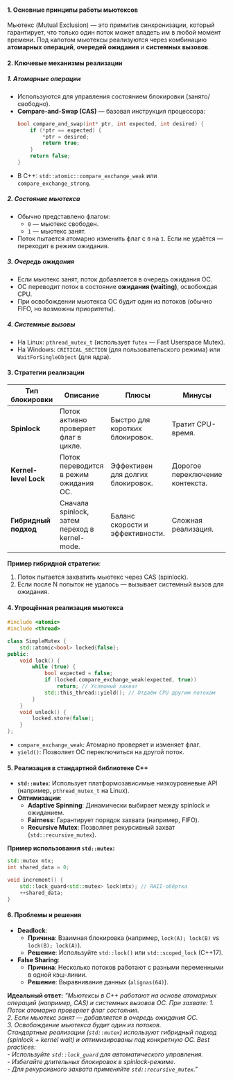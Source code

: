 #### **1. Основные принципы работы мьютексов**  
Мьютекс (Mutual Exclusion) — это примитив синхронизации, который гарантирует, что только один поток может владеть им в любой момент времени. Под капотом мьютексы реализуются через комбинацию **атомарных операций**, **очередей ожидания** и **системных вызовов**.

#### **2. Ключевые механизмы реализации**  

##### **1. Атомарные операции**  
- Используются для управления состоянием блокировки (занято/свободно).  
- **Compare-and-Swap (CAS)** — базовая инструкция процессора:  
  ```cpp
  bool compare_and_swap(int* ptr, int expected, int desired) {
      if (*ptr == expected) {
          *ptr = desired;
          return true;
      }
      return false;
  }
  ```
- В C++: `std::atomic::compare_exchange_weak` или `compare_exchange_strong`.

##### **2. Состояние мьютекса**  
- Обычно представлено флагом:  
  - `0` — мьютекс свободен.  
  - `1` — мьютекс занят.  
- Поток пытается атомарно изменить флаг с `0` на `1`. Если не удаётся — переходит в режим ожидания.

##### **3. Очередь ожидания**  
- Если мьютекс занят, поток добавляется в очередь ожидания ОС.  
- ОС переводит поток в состояние **ожидания (waiting)**, освобождая CPU.  
- При освобождении мьютекса ОС будит один из потоков (обычно FIFO, но возможны приоритеты).

##### **4. Системные вызовы**  
- На Linux: `pthread_mutex_t` (использует `futex` — Fast Userspace Mutex).  
- На Windows: `CRITICAL_SECTION` (для пользовательского режима) или `WaitForSingleObject` (для ядра).  

#### **3. Стратегии реализации**  

| **Тип блокировки**       | **Описание**                                                                 | **Плюсы**                          | **Минусы**                |
|--------------------------|-----------------------------------------------------------------------------|------------------------------------|---------------------------|
| **Spinlock**             | Поток активно проверяет флаг в цикле.                                        | Быстро для коротких блокировок.    | Тратит CPU-время.         |
| **Kernel-level Lock**    | Поток переводится в режим ожидания ОС.                                       | Эффективен для долгих блокировок. | Дорогое переключение контекста. |
| **Гибридный подход**     | Сначала spinlock, затем переход в kernel-mode.                              | Баланс скорости и эффективности.  | Сложная реализация.       |

**Пример гибридной стратегии**:  
1. Поток пытается захватить мьютекс через CAS (spinlock).  
2. Если после N попыток не удалось — вызывает системный вызов для ожидания.  

#### **4. Упрощённая реализация мьютекса**  
```cpp
#include <atomic>
#include <thread>

class SimpleMutex {
    std::atomic<bool> locked{false};
public:
    void lock() {
        while (true) {
            bool expected = false;
            if (locked.compare_exchange_weak(expected, true)) 
                return; // Успешный захват
            std::this_thread::yield(); // Отдаём CPU другим потокам
        }
    }
    void unlock() {
        locked.store(false);
    }
};
```
- `compare_exchange_weak`: Атомарно проверяет и изменяет флаг.  
- `yield()`: Позволяет ОС переключиться на другой поток.  

#### **5. Реализация в стандартной библиотеке C++**  
- **`std::mutex`**: Использует платформозависимые низкоуровневые API (например, `pthread_mutex_t` на Linux).  
- **Оптимизации**:  
  - **Adaptive Spinning**: Динамически выбирает между spinlock и ожиданием.  
  - **Fairness**: Гарантирует порядок захвата (например, FIFO).  
  - **Recursive Mutex**: Позволяет рекурсивный захват (`std::recursive_mutex`).  

**Пример использования `std::mutex`:**  
```cpp
std::mutex mtx;
int shared_data = 0;

void increment() {
    std::lock_guard<std::mutex> lock(mtx); // RAII-обёртка
    ++shared_data;
}
```

#### **6. Проблемы и решения**  
- **Deadlock**:  
  - **Причина**: Взаимная блокировка (например, `lock(A); lock(B)` vs `lock(B); lock(A)`).  
  - **Решение**: Используйте `std::lock()` или `std::scoped_lock` (C++17).  
- **False Sharing**:  
  - **Причина**: Несколько потоков работают с разными переменными в одной кэш-линии.  
  - **Решение**: Выравнивание данных (`alignas(64)`).  

**Идеальный ответ:**
*"Мьютексы в C++ работают на основе атомарных операций (например, CAS) и системных вызовов ОС. При захвате:*
*1. Поток атомарно проверяет флаг состояния.*  
*2. Если мьютекс занят — добавляется в очередь ожидания ОС.*  
*3. Освобождение мьютекса будит один из потоков.*  
*Стандартные реализации (`std::mutex`) используют гибридный подход (spinlock + kernel wait) и оптимизированы под конкретную ОС. Best practices:*  
*- Используйте `std::lock_guard` для автоматического управления.*  
*- Избегайте длительных блокировок в spinlock-режиме.*  
*- Для рекурсивного захвата применяйте `std::recursive_mutex`."*
